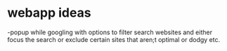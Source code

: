 # webapp ideas

-popup while googling with options to filter search websites and either focus the search or exclude certain sites that aren;t optimal or dodgy etc.
